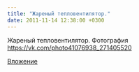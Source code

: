 ```yaml
---
title: "Жареный тепловентилятор."
date: 2011-11-14 12:38:00 +0300
---
```


Жареный тепловентилятор.
Фотография
https://vk.com/photo41076938_271405520

[Вложение](https://vk.com/photo41076938_271405520)

